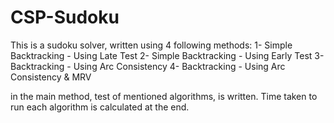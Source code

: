 # CSP-Sudoku
This is a sudoku solver, written using 4 following methods:
1- Simple Backtracking - Using Late Test
2- Simple Backtracking - Using Early Test
3- Backtracking - Using Arc Consistency
4- Backtracking - Using Arc Consistency & MRV

in the main method, test of mentioned algorithms, is written. Time taken to run each algorithm is calculated at the end.